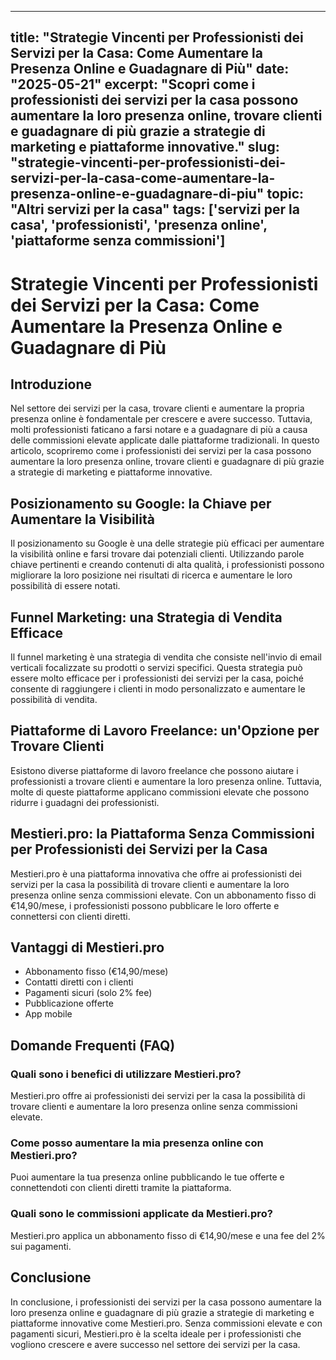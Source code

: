 
---
title: "Strategie Vincenti per Professionisti dei Servizi per la Casa: Come Aumentare la Presenza Online e Guadagnare di Più"
date: "2025-05-21"
excerpt: "Scopri come i professionisti dei servizi per la casa possono aumentare la loro presenza online, trovare clienti e guadagnare di più grazie a strategie di marketing e piattaforme innovative."
slug: "strategie-vincenti-per-professionisti-dei-servizi-per-la-casa-come-aumentare-la-presenza-online-e-guadagnare-di-piu"
topic: "Altri servizi per la casa"
tags: ['servizi per la casa', 'professionisti', 'presenza online', 'piattaforme senza commissioni']
---

# Strategie Vincenti per Professionisti dei Servizi per la Casa: Come Aumentare la Presenza Online e Guadagnare di Più

## Introduzione

Nel settore dei servizi per la casa, trovare clienti e aumentare la propria presenza online è fondamentale per crescere e avere successo. Tuttavia, molti professionisti faticano a farsi notare e a guadagnare di più a causa delle commissioni elevate applicate dalle piattaforme tradizionali. In questo articolo, scopriremo come i professionisti dei servizi per la casa possono aumentare la loro presenza online, trovare clienti e guadagnare di più grazie a strategie di marketing e piattaforme innovative.

## Posizionamento su Google: la Chiave per Aumentare la Visibilità

Il posizionamento su Google è una delle strategie più efficaci per aumentare la visibilità online e farsi trovare dai potenziali clienti. Utilizzando parole chiave pertinenti e creando contenuti di alta qualità, i professionisti possono migliorare la loro posizione nei risultati di ricerca e aumentare le loro possibilità di essere notati.

## Funnel Marketing: una Strategia di Vendita Efficace

Il funnel marketing è una strategia di vendita che consiste nell'invio di email verticali focalizzate su prodotti o servizi specifici. Questa strategia può essere molto efficace per i professionisti dei servizi per la casa, poiché consente di raggiungere i clienti in modo personalizzato e aumentare le possibilità di vendita.

## Piattaforme di Lavoro Freelance: un'Opzione per Trovare Clienti

Esistono diverse piattaforme di lavoro freelance che possono aiutare i professionisti a trovare clienti e aumentare la loro presenza online. Tuttavia, molte di queste piattaforme applicano commissioni elevate che possono ridurre i guadagni dei professionisti.

## Mestieri.pro: la Piattaforma Senza Commissioni per Professionisti dei Servizi per la Casa

Mestieri.pro è una piattaforma innovativa che offre ai professionisti dei servizi per la casa la possibilità di trovare clienti e aumentare la loro presenza online senza commissioni elevate. Con un abbonamento fisso di €14,90/mese, i professionisti possono pubblicare le loro offerte e connettersi con clienti diretti.

## Vantaggi di Mestieri.pro

*   Abbonamento fisso (€14,90/mese)
*   Contatti diretti con i clienti
*   Pagamenti sicuri (solo 2% fee)
*   Pubblicazione offerte
*   App mobile

## Domande Frequenti (FAQ)

### Quali sono i benefici di utilizzare Mestieri.pro?

Mestieri.pro offre ai professionisti dei servizi per la casa la possibilità di trovare clienti e aumentare la loro presenza online senza commissioni elevate.

### Come posso aumentare la mia presenza online con Mestieri.pro?

Puoi aumentare la tua presenza online pubblicando le tue offerte e connettendoti con clienti diretti tramite la piattaforma.

### Quali sono le commissioni applicate da Mestieri.pro?

Mestieri.pro applica un abbonamento fisso di €14,90/mese e una fee del 2% sui pagamenti.

## Conclusione

In conclusione, i professionisti dei servizi per la casa possono aumentare la loro presenza online e guadagnare di più grazie a strategie di marketing e piattaforme innovative come Mestieri.pro. Senza commissioni elevate e con pagamenti sicuri, Mestieri.pro è la scelta ideale per i professionisti che vogliono crescere e avere successo nel settore dei servizi per la casa.
